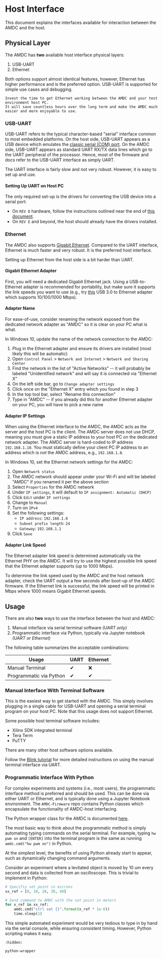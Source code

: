 # Host Interface

This document explains the interfaces available for interaction between the AMDC and the host.

## Physical Layer

The AMDC has **two** available host interface physical layers:

1. USB-UART
2. Ethernet

Both options support almost identical features, however, Ethernet has higher performance and is the preferred option.
USB-UART is supported for simple use cases and debugging.

```{tip}
Invest the time to get Ethernet working between the AMDC and your test environment host PC.
It will save countless hours over the long term and make the AMDC much easier and more enjoyable to use.
```

### USB-UART

USB-UART refers to the typical character-based "serial" interface common to most embedded platforms.
On the host side, USB-UART appears as a USB device which emulates the [classic serial (COM) port](https://en.wikipedia.org/wiki/COM_(hardware_interface)).
On the AMDC side, USB-UART appears as standard UART RX/TX data lines which go to the UART peripheral of the processor.
Hence, most of the firmware and docs refer to the USB-UART interface as simply UART.

The UART interface is fairly slow and not very robust.
However, it is easy to set up and use.

#### Setting Up UART on Host PC

The only required set-up is the drivers for converting the USB device into a serial port:

- On `REV D` hardware, follow the instructions outlined near the end of [this document](/firmware/xilinx-tools/building-and-running-firmware.md).
- On `REV E` and beyond, the host should already have the drivers installed.

### Ethernet

The AMDC also supports [Gigabit Ethernet](https://en.wikipedia.org/wiki/Gigabit_Ethernet).
Compared to the UART interface, Ethernet is much faster and very robust.
It is the preferred host interface.

Setting up Ethernet from the host side is a bit harder than UART.

#### Gigabit Ethernet Adapter

First, you will need a dedicated Gigabit Ethernet jack.
Using a USB-to-Ethernet adapter is recommended for portability, but make sure it supports the link speeds you want to use (e.g., try [this](https://www.amazon.com/Cable-Matters-Ethernet-Adapter-Supporting/dp/B00BBD7NFU/) USB 3.0 to Ethernet adapter which supports 10/100/1000 Mbps).

#### Adapter Name

For ease-of-use, consider renaming the network exposed from the dedicated network adapter as "AMDC" so it is clear on your PC what is what.

In Windows 10, update the name of the network connection to the AMDC:

1. Plug in the Ethernet adapter and ensure its drivers are installed (most likely this will be automatic)
2. Open `Control Panel` > `Network and Internet` > `Network and Sharing Center`
3. Find the network in the list of "Active Networks" -- it will probably be labeled "Unidentified network" and will say it is connected via "Ethernet X"
4. On the left side bar, go to `Change adapter settings`
5. Click once on the "Ethernet X" entry which you found in step 3
6. In the top tool bar, select "Rename this connection"
7. Type in "AMDC" -- if you already did this for another Ethernet adapter on your PC, you will have to pick a new name

#### Adapter IP Settings

When using the Ethernet interface to the AMDC, the AMDC acts as the server and the host PC is the client.
The AMDC server does not use DHCP, meaning you must give a static IP address to your host PC on the dedicated network adapter.
The AMDC server is hard-coded to IP address `192.168.1.10`.
You must statically define your client PC IP address to an address which is *not* the AMDC address, e.g., `192.168.1.8`.

In Windows 10, set the Ethernet network settings for the AMDC:

1. Open `Network status`
2. The AMDC network should appear under your Wi-Fi and will be labeled "AMDC" if you renamed it per the above section
3. Select `Properties` for the AMDC network
4. Under `IP settings`, it will default to `IP assignment: Automatic (DHCP)`
5. Click `Edit` under `IP settings`
6. Change to `Manual`
7. Turn on `IPv4`
8. Set the following settings:
   - `IP address`: `192.168.1.8`
   - `Subnet prefix length`: `24`
   - `Gateway`: `192.168.1.1`
9. Click `Save`

#### Adapter Link Speed

The Ethernet adapter link speed is determined automatically via the Ethernet PHY on the AMDC.
It will try to use the highest possible link speed that the Ethernet adapter supports (up to 1000 Mbps).

To determine the link speed used by the AMDC and the host network adapter, check the UART output a few seconds after boot-up of the AMDC firmware.
If the Ethernet link is successful, the link speed will be printed in Mbps where 1000 means Gigabit Ethernet speeds.

## Usage

There are also **two** ways to use the interface between the host and AMDC:

1. Manual interface via serial terminal software *(UART only)*
2. Programmatic interface via Python, typically via Jupyter notebook *(UART or Ethernet)*

The following table summarizes the acceptable combinations:

| Usage | UART | Ethernet |
|---|---|---|
| Manual Terminal | ✔ | ❌ |
| Programmatic via Python | ✔ | ✔ |

### Manual Interface With Terminal Software

This is the easiest way to get started with the AMDC.
This simply involves plugging in a single cable for USB-UART and opening a serial terminal program on your host PC.
Note that this usage does not support Ethernet.

Some possible host terminal software includes:

- Xilinx SDK integrated terminal
- Tera Term
- PuTTY

There are many other host software options available.

Follow the [Blink tutorial](/getting-started/tutorials/blink/index.md) for more detailed instructions on using the manual terminal interface via UART.

### Programmatic Interface With Python

For complex experiments and systems (i.e., most users), the programmatic interface method is preferred and should be used.
This can be done via either UART or Ethernet, and is typically done using a Jupyter Notebook environment.
The `AMDC-Firmware` repo contains Python classes which encapsulate the functionality of AMDC-host interfacing.

The Python wrapper class for the AMDC is documented [here](./python-wrapper.md).

The most basic way to think about the programmatic method is simply automating typing commands on the serial terminal.
For example, typing `hw pwm on` and `[ENTER]` into the terminal program is the same as running `amdc.cmd("hw pwm on")` in Python.

At the simplest level, the benefits of using Python already start to appear, such as dynamically changing command arguments.

Consider an experiment where a levitated object is moved by 10 um every second and data is collected from an oscilloscope.
This is trivial to implement in Python:

```python
# Specifiy set point in microns
xx_ref = [0, 10, 20, 30, 40]

# Send command to AMDC with the set point in meters
for x_ref in xx_ref:
    amdc.cmd("ctrl set {}".format(x_ref * 1e-6))
    time.sleep(1)
```

This simple automated experiment would be very tedious to type in by hand via the serial console, while ensuring consistent timing.
However, Python scripting makes it easy.

```{toctree}
:hidden:

python-wrapper
```